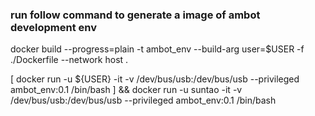 ### run follow command to generate a image of ambot development env

docker build --progress=plain -t ambot_env --build-arg user=$USER -f ./Dockerfile --network host  .

[ docker run -u ${USER} -it -v /dev/bus/usb:/dev/bus/usb --privileged ambot_env:0.1 /bin/bash ] && docker run -u suntao -it -v /dev/bus/usb:/dev/bus/usb --privileged ambot_env:0.1 /bin/bash
